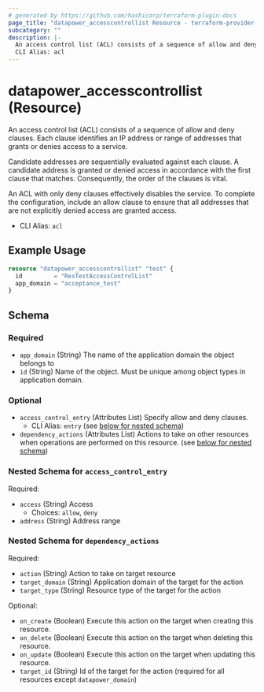 ```yaml
---
# generated by https://github.com/hashicorp/terraform-plugin-docs
page_title: "datapower_accesscontrollist Resource - terraform-provider-datapower"
subcategory: ""
description: |-
  An access control list (ACL) consists of a sequence of allow and deny clauses. Each clause identifies an IP address or range of addresses that grants or denies access to a service. Candidate addresses are sequentially evaluated against each clause. A candidate address is granted or denied access in accordance with the first clause that matches. Consequently, the order of the clauses is vital.An ACL with only deny clauses effectively disables the service. To complete the configuration, include an allow clause to ensure that all addresses that are not explicitly denied access are granted access.
  CLI Alias: acl
---
```


# datapower_accesscontrollist (Resource)

An access control list (ACL) consists of a sequence of allow and deny clauses. Each clause identifies an IP address or range of addresses that grants or denies access to a service. <p>Candidate addresses are sequentially evaluated against each clause. A candidate address is granted or denied access in accordance with the first clause that matches. Consequently, the order of the clauses is vital.</p><p>An ACL with only deny clauses effectively disables the service. To complete the configuration, include an allow clause to ensure that all addresses that are not explicitly denied access are granted access.</p>
  - CLI Alias: `acl`

## Example Usage

```terraform
resource "datapower_accesscontrollist" "test" {
  id         = "ResTestAccessControlList"
  app_domain = "acceptance_test"
}
```

<!-- schema generated by tfplugindocs -->
## Schema

### Required

- `app_domain` (String) The name of the application domain the object belongs to
- `id` (String) Name of the object. Must be unique among object types in application domain.

### Optional

- `access_control_entry` (Attributes List) Specify allow and deny clauses.
  - CLI Alias: `entry` (see [below for nested schema](#nestedatt--access_control_entry))
- `dependency_actions` (Attributes List) Actions to take on other resources when operations are performed on this resource. (see [below for nested schema](#nestedatt--dependency_actions))

<a id="nestedatt--access_control_entry"></a>
### Nested Schema for `access_control_entry`

Required:

- `access` (String) Access
  - Choices: `allow`, `deny`
- `address` (String) Address range


<a id="nestedatt--dependency_actions"></a>
### Nested Schema for `dependency_actions`

Required:

- `action` (String) Action to take on target resource
- `target_domain` (String) Application domain of the target for the action
- `target_type` (String) Resource type of the target for the action

Optional:

- `on_create` (Boolean) Execute this action on the target when creating this resource.
- `on_delete` (Boolean) Execute this action on the target when deleting this resource.
- `on_update` (Boolean) Execute this action on the target when updating this resource.
- `target_id` (String) Id of the target for the action (required for all resources except `datapower_domain`)
